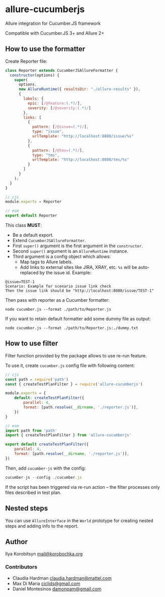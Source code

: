 # allure-cucumberjs

Allure integration for Cucumber.JS framework

Compatible with Cucumber.JS 3+ and Allure 2+

## How to use the formatter

Create Reporter file:
```javascript
class Reporter extends CucumberJSAllureFormatter {
  constructor(options) {
    super(
      options,
      new AllureRuntime({ resultsDir: "./allure-results" }),
      {
        labels: {
          epic: [/@feature:(.*)/],
          severity: [/@severity:(.*)/]
        },
        links: [
          {
            pattern: [/@issue=(.*)/],
            type: "issue",
            urlTemplate: "http://localhost:8080/issue/%s"
          },
          {
            pattern: [/@tms=(.*)/],
            type: "tms",
            urlTemplate: "http://localhost:8080/tms/%s"
          }
        ]
      }
    );
  }
}

// cjs
module.exports = Reporter

// esm
export default Reporter
```
This class **MUST**:
* Be a default export.
* Extend `CucumberJSAllureFormatter`.
* First `super()` argument is the first argument in the `constructor`.
* Second `super()` argument is an `AllureRuntime` instance.
* Third argument is a config object which allows:
  * Map tags to Allure labels.
  * Add links to external sites like JIRA, XRAY, etc. `%s` will be auto-replaced by the issue id. Example:
```gherkin
@issue=TEST-1
Scenario: Example for scenario issue link check
Then the issue link should be "http://localhost:8080/issue/TEST-1"
```

Then pass with reporter as a Cucumber formatter:
```
node cucumber.js --format ./path/to/Reporter.js
```
If you want to retain default formatter add some dummy file as output:
```
node cucumber.js --format ./path/to/Reporter.js:./dummy.txt
```

## How to use filter

Filter function provided by the package allows to use re-run feature.

To use it, create `cucumber.js` config file with following content:

```javascript
// cjs
const path = require('path')
const { createTestPlanFilter } = require('allure-cucumberjs')

module.exports = {
	default: createTestPlanFilter({
		parallel: 4,
		format: [path.resolve(__dirname, './reporter.js')],
	})
}

// esm
import path from 'path'
import { createTestPlanFilter } from 'allure-cucumberjs'

export default createTestPlanFilter({
	parallel: 4,
	format: [path.resolve(__dirname, './reporter.js')],
})
```

Then, add `cucumber-js` with the config:

```javascript
cucumber-js --config ./cucumber.js
```

If the script has been triggered via re-run action – the filter processes only files described in test plan.

## Nested steps

You can use `AllureInterface` in the `World` prototype for creating nested steps and adding info to the report. 

## Author

Ilya Korobitsyn <mail@korobochka.org>

### Contributors

* Claudia Hardman <claudia.hardman@mattel.com>
* Max Di Maria <ciclids@gmail.com>
* Daniel Montesinos <damonpam@gmail.com>
